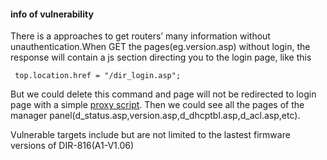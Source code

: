 #### info of vulnerability
There is a approaches to get routers’ many information without unauthentication.When GET the pages(eg.version.asp) without login, the response will contain a js section directing you to the login page, like this
```
 top.location.href = "/dir_login.asp"; 
```

But we could delete this command and page will not be redirected to login page with a simple [proxy script](https://github.com/dahua966/Routers-vuls/blob/master/DIR-816/proxy.py). Then we could see all the pages of the manager panel(d_status.asp,version.asp,d_dhcptbl.asp,d_acl.asp,etc).

Vulnerable targets include but are not limited to the lastest firmware versions of DIR-816(A1-V1.06)
